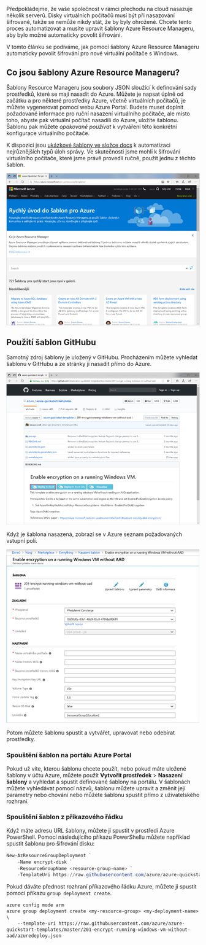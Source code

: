 Předpokládejme, že vaše společnost v rámci přechodu na cloud nasazuje několik serverů. Disky virtuálních počítačů musí být při nasazování šifrované, takže se nemůže nikdy stát, že by byly ohrožené. Chcete tento proces automatizovat a musíte upravit šablony Azure Resource Manageru, aby bylo možné automaticky povolit šifrování.

V tomto článku se podíváme, jak pomocí šablony Azure Resource Manageru automaticky povolit šifrování pro nové virtuální počítače s Windows.

## <a name="what-are-azure-resource-manager-templates"></a>Co jsou šablony Azure Resource Manageru?

Šablony Resource Manageru jsou soubory JSON sloužící k definování sady prostředků, které se mají nasadit do Azure. Můžete je napsat úplně od začátku a pro některé prostředky Azure, včetně virtuálních počítačů, je můžete vygenerovat pomocí webu Azure Portal. Budete muset doplnit požadované informace pro ruční nasazení virtuálního počítače, ale místo toho, abyste pak virtuální počítač nasadili do Azure, uložíte šablonu. Šablonu pak můžete _opakovaně používat_ k vytváření této konkrétní konfigurace virtuálního počítače.

K dispozici jsou [ukázkové šablony ve složce docs](https://azure.microsoft.com/resources/templates) k automatizaci nejrůznějších typů úloh správy. Ve skutečnosti jsme mohli k šifrování virtuálního počítače, které jsme právě provedli ručně, použít jednu z těchto šablon.

![Screenshot se šablonami Azure](../media/5-browse-templates.png)

## <a name="using-github-templates"></a>Použití šablon GitHubu

Samotný zdroj šablony je uložený v GitHubu. Procházením můžete vyhledat šablonu v GitHubu a ze stránky ji nasadit přímo do Azure.

![Screenshot zobrazující šablonu v GitHubu se zvýrazněným tlačítkem Nasazení do Azure](../media/5-deploy-from-github.png)

Když je šablona nasazená, zobrazí se v Azure seznam požadovaných vstupní polí.

![Screenshot zobrazující šablonu na portálu Azure Portal](../media/5-fill-in-template.png)

Potom můžete šablonu spustit a vytvářet, upravovat nebo odebírat prostředky.

### <a name="running-templates-in-the-azure-portal"></a>Spouštění šablon na portálu Azure Portal

Pokud už víte, kterou šablonu chcete použít, nebo pokud máte uložené šablony v účtu Azure, můžete použít **Vytvořit prostředek** > **Nasazení šablony** a vyhledat a spustit definované šablony na portálu. V šablonách můžete vyhledávat pomocí názvů, šablonu můžete upravit a změnit její parametry nebo chování nebo můžete šablonu spustit přímo z uživatelského rozhraní.

### <a name="running-templates-from-the-command-line"></a>Spouštění šablon z příkazového řádku

Když máte adresu URL šablony, můžete ji spustit v prostředí Azure PowerShell. Pomocí následujícího příkazu PowerShellu můžete například spustit šablonu pro šifrování disku:

```powershell
New-AzResourceGroupDeployment `
    -Name encrypt-disk `
    -ResourceGroupName <resource-group-name> `
    -TemplateUri https://raw.githubusercontent.com/azure/azure-quickstart-templates/master/201-encrypt-running-windows-vm-without-aad/azuredeploy.json
```

Pokud dáváte přednost rozhraní příkazového řádku Azure, můžete ji spustit pomocí příkazu `group deployment create`.

```azurecli
azure config mode arm
azure group deployment create <my-resource-group> <my-deployment-name> \ 
    --template-uri https://raw.githubusercontent.com/azure/azure-quickstart-templates/master/201-encrypt-running-windows-vm-without-aad/azuredeploy.json
```

